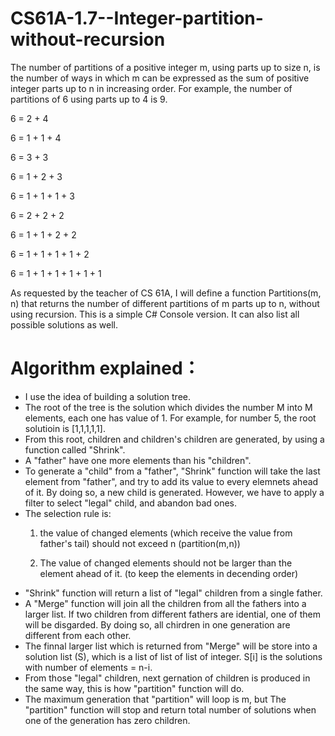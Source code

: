 # CS61A-1.7--Integer-partition-without-recursion
The number of partitions of a positive integer m, using parts up to size n, 
is the number of ways in which m can be expressed as the sum of positive integer 
parts up to n in increasing order. 
For example, the number of partitions of 6 using parts up to 4 is 9.  

6 = 2 + 4 

6 = 1 + 1 + 4 

6 = 3 + 3 

6 = 1 + 2 + 3 

6 = 1 + 1 + 1 + 3 

6 = 2 + 2 + 2 

6 = 1 + 1 + 2 + 2 

6 = 1 + 1 + 1 + 1 + 2 

6 = 1 + 1 + 1 + 1 + 1 + 1 

As requested by the teacher of CS 61A, I will define a function Partitions(m, n) that returns the number of different partitions of m 
parts up to n, without using recursion. This is a simple C# Console version. It can also list all possible solutions as well.

<h1>Algorithm explained：</h1>
<ul>
<li>I use the idea of building a solution tree.</li>

<li>The root of the tree is the solution which divides the number M into M elements, each one has value of 1. For example, for number 5, the root solutioin is [1,1,1,1,1].</li>

<li>From this root, children and children's children are generated, by using a function called "Shrink".</li>

<li>A "father" have one more elements than his "children".</li>

<li>To generate a "child" from a "father", "Shrink" function will take the last element from "father", and try to add its value to every elemnets ahead of it. By doing so, a new child is generated. However, we have to apply a filter to select "legal" child, and abandon bad ones. </li>

<li>The selection rule is: 
  
1. the value of changed elements (which receive the value from father's tail) should not exceed n (partition(m,n))

2. The value of changed elements should not be larger than the element ahead of it. (to keep the elements in decending order)</li>

<li>"Shrink" function will return a list of "legal" children from a single father.</li>

<li>A "Merge" function will join all the children from all the fathers into a larger list. If two children from different fathers are idential, one of them will be disgarded. By doing so, all chirdren in one generation are different from each other. </li>

<li>The finnal larger list which is returned from "Merge" will be store into a solution list (S), which is a list of list of list of integer. S[i] is the solutions with number of elements = n-i. </li>

<li>From those "legal" children, next gernation of children is produced in the same way, this is how "partition" function will do. </li>

<li>The maximum generation that "partition" will loop is m, but The "partition" function will stop and return total number of solutions when one of the generation has zero children.</li>
</ul>

